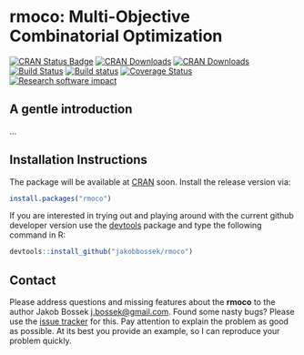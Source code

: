 # rmoco: Multi-Objective Combinatorial Optimization

[![CRAN Status Badge](http://www.r-pkg.org/badges/version/rmoco)](http://cran.r-project.org/web/packages/rmoco)
[![CRAN Downloads](http://cranlogs.r-pkg.org/badges/rmoco)](http://cran.rstudio.com/web/packages/rmoco/index.html)
[![CRAN Downloads](http://cranlogs.r-pkg.org/badges/grand-total/rmoco?color=orange)](http://cran.rstudio.com/web/packages/rmoco/index.html)
[![Build Status](https://travis-ci.org/jakobbossek/rmoco.svg?branch=master)](https://travis-ci.org/jakobbossek/rmoco)
[![Build status](https://ci.appveyor.com/api/projects/status/eu0nns2dsgocwntw/branch/master?svg=true)](https://ci.appveyor.com/project/jakobbossek/rmoco/branch/master)
[![Coverage Status](https://coveralls.io/repos/github/jakobbossek/rmoco/badge.svg?branch=master)](https://coveralls.io/github/jakobbossek/rmoco?branch=master)
[![Research software impact](http://depsy.org/api/package/cran/rmoco/badge.svg)](http://depsy.org/package/r/rmoco)

## A gentle introduction

...

## Installation Instructions

The package will be available at [CRAN](http://cran.r-project.org) soon. Install the release version via:
```r
install.packages("rmoco")
```
If you are interested in trying out and playing around with the current github developer version use the [devtools](https://github.com/hadley/devtools) package and type the following command in R:

```r
devtools::install_github("jakobbossek/rmoco")
```

## Contact

Please address questions and missing features about the **rmoco** to the author Jakob Bossek <j.bossek@gmail.com>. Found some nasty bugs? Please use the [issue tracker](https://github.com/jakobbossek/rmoco/issues) for this. Pay attention to explain the problem as good as possible. At its best you provide an example, so I can reproduce your problem quickly.



